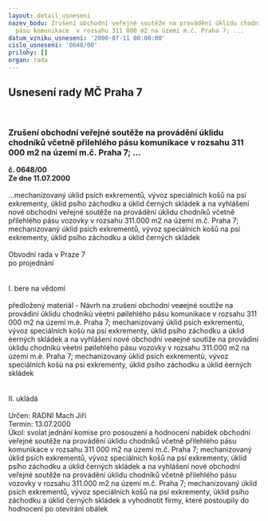 ```yaml
---
layout: detail_usneseni
nazev_bodu: Zrušení obchodní veřejné soutěže na provádění úklidu chodníků včetně přilehlého
  pásu komunikace  v rozsahu 311 000 m2 na území m.č. Praha 7; ...
datum_vzniku_usneseni: '2000-07-11 00:00:00'
cislo_usneseni: '0648/00'
prilohy: []
organ: rada
---
```

<div id="ucUsn_pList" class="usn">
	<span><h2>Usnesení rady MČ Praha 7 </h2>
<br></span><div class="standBody">
<span><h3>Zrušení obchodní veřejné soutěže na provádění úklidu chodníků včetně přilehlého pásu komunikace  v rozsahu 311 000 m2 na území m.č. Praha 7; ...</h3></span><div class="center">
		<strong>č. 0648/00</strong><br>
	</div>
<div class="center">
		<strong>Ze dne 11.07.2000</strong><br><br>
	</div>...mechanizovaný úklid psích exkrementů, vývoz speciálních košů na psí exkrementy, úklid psího záchodku a úklid černých skládek a na vyhlášení nové obchodní veřejné soutěže na provádění úklidu chodníků včetně přilehlého pásu vozovky v rozsahu 311.000 m2 na území m.č. Praha 7; mechanizovaný úklid psích exkrementů, vývoz speciálních košů na psí exkrementy, úklid psího záchodku a úklid černých skládek     <br><br>Obvodní rada v Praze 7<br>po projednání<br><br><br>I.	bere na vědomí<br><br> předložený materiál - Návrh na zrušení obchodní veøejné soutìže na provádìní úklidu chodníkù vèetnì pøilehlého pásu komunikace  v rozsahu 311 000 m2 na území m.è. Praha 7; mechanizovaný úklid psích exkrementù, vývoz speciálních košù na psí exkrementy, úklid psího záchodku a úklid èerných skládek a na vyhlášení nové obchodní veøejné soutìže na provádìní úklidu chodníkù vèetnì pøilehlého pásu vozovky v rozsahu 311.000 m2 na území m.è. Praha 7; mechanizovaný úklid psích exkrementù, vývoz speciálních košù na psí exkrementy, úklid psího záchodku a úklid èerných skládek<br><br><br>II.	ukládá <br><br> Určen:	     	RADNI Mach Jiří<br>Termín: 13.07.2000<br>Úkol:	svolat jednání komise pro posouzení a hodnocení nabídek obchodní veřejné soutěže na provádění úklidu chodníků včetně přilehlého pásu komunikace  v rozsahu 311 000 m2 na území m.č. Praha 7; mechanizovaný úklid psích exkrementů, vývoz speciálních košů na psí exkrementy, úklid psího záchodku a úklid černých skládek a na vyhlášení nové obchodní veřejné soutěže na provádění úklidu chodníků včetně přilehlého pásu vozovky v rozsahu 311.000 m2 na území m.č. Praha 7; mechanizovaný úklid psích exkrementů, vývoz speciálních košů na psí exkrementy, úklid psího záchodku a úklid černých skládek a vyhodnotit firmy, které postoupily do hodnocení po otevírání obálek<br> </div>
</div>